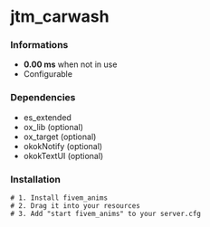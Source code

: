 # jtm_carwash

### Informations
- <b>0.00 ms</b> when not in use
- Configurable

### Dependencies
- es_extended
- ox_lib (optional)
- ox_target (optional)
- okokNotify (optional)
- okokTextUI (optional)

### Installation
```
# 1. Install fivem_anims
# 2. Drag it into your resources
# 3. Add "start fivem_anims" to your server.cfg
```
